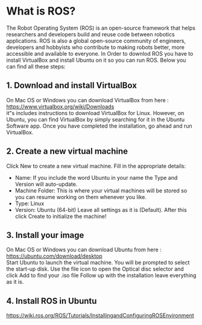
# What is ROS?
The Robot Operating System (ROS) is an open-source framework that helps researchers and developers build and reuse code between robotics applications.
ROS is also a global open-source community of engineers, developers and hobbyists who contribute to making robots better, more accessible and available to everyone. In Order to downlod ROS you have to install VirtualBox and install Ubuntu on it so you can run ROS. Below you can find all these steps:

## 1. Download and install VirtualBox <br/>
On Mac OS or Windows you can download VirtualBox from here : https://www.virtualbox.org/wiki/Downloads <br/>
it"s includes instructions to download VirtualBox for Linux. However, on Ubuntu, you can find VirtualBox by simply searching for it in the Ubuntu Software app. Once you have completed the installation, go ahead and run VirtualBox.

## 2. Create a new virtual machine  <br/>
Click New to create a new virtual machine. Fill in the appropriate details:

- Name: If you include the word Ubuntu in your name the Type and Version will auto-update.
- Machine Folder: This is where your virtual machines will be stored so you can resume working on them whenever you like.
- Type: Linux
- Version: Ubuntu (64-bit)
Leave all settings as it is (Default). After this click Create to initialize the machine!

## 3. Install your image <br/> 
On Mac OS or Windows you can download Ubuntu from here : https://ubuntu.com/download/desktop <br/>
Start Ubuntu to launch the virtual machine. You will be prompted to select the start-up disk. Use the file icon to open the Optical disc selector and click Add to find your .iso file Follow up with the installation leave everything as it is.


## 4. Install ROS in Ubuntu <br/>
https://wiki.ros.org/ROS/Tutorials/InstallingandConfiguringROSEnvironment



